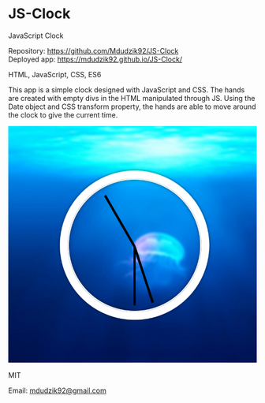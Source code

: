 # JS-Clock

JavaScript Clock

<!-- Live link to deployed app -->

Repository: https://github.com/Mdudzik92/JS-Clock <br>
Deployed app: https://mdudzik92.github.io/JS-Clock/

<!-- Technologies used -->

HTML, JavaScript, CSS, ES6

<!-- Explanation of what the app is -->

This app is a simple clock designed with JavaScript and CSS. The hands are created with empty divs in the HTML manipulated through JS. Using the Date object and CSS transform property, the hands are able to move around the clock to give the current time.

<!-- Screenshot -->
<img src="./img1.png">

<!-- License -->

MIT

<!-- Contact information -->

Email: mdudzik92@gmail.com
